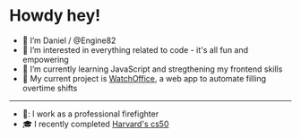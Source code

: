 # Howdy hey!
- 👋 I’m Daniel / @Engine82
- 👀 I’m interested in everything related to code - it's all fun and empowering
- 🌱 I’m currently learning JavaScript and stregthening my frontend skills
- 📆 My current project is [WatchOffice](https://github.com/Engine82/WatchOffice), a web app to automate filling overtime shifts
---
- 🚒: I work as a professional firefighter
- 🎓 I recently completed [Harvard's cs50](https://cs50.harvard.edu/x/2023/)
<!-- - 💞️ I’m looking to collaborate on ... 
- 📫 How to reach me ...


Engine82/Engine82 is a ✨ special ✨ repository because its `README.md` (this file) appears on your GitHub profile.
You can click the Preview link to take a look at your changes.
-->

